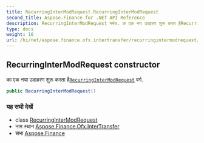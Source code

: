 ```yaml
---
title: RecurringInterModRequest.RecurringInterModRequest
second_title: Aspose.Finance for .NET API Reference
description: RecurringInterModRequest नर्मत. क एक नय उदहरण शुरू करत हैRecurringInterModRequest वर्ग.
type: docs
weight: 10
url: /hi/net/aspose.finance.ofx.intertransfer/recurringintermodrequest/recurringintermodrequest/
---
```

## RecurringInterModRequest constructor

का एक नया उदाहरण शुरू करता है[`RecurringInterModRequest`](../) वर्ग.

```csharp
public RecurringInterModRequest()
```

### यह सभी देखें

* class [RecurringInterModRequest](../)
* नाम स्थान [Aspose.Finance.Ofx.InterTransfer](../../recurringintermodrequest/)
* सभा [Aspose.Finance](../../../)


